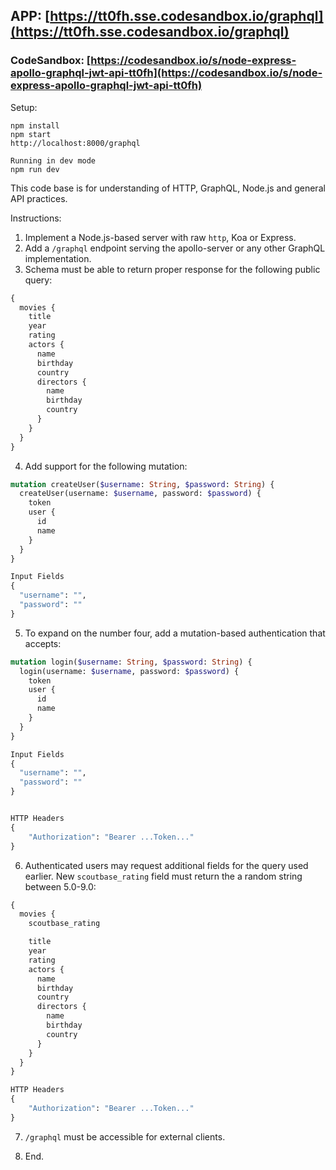 ## APP: [https://tt0fh.sse.codesandbox.io/graphql](https://tt0fh.sse.codesandbox.io/graphql)  

### CodeSandbox: [https://codesandbox.io/s/node-express-apollo-graphql-jwt-api-tt0fh](https://codesandbox.io/s/node-express-apollo-graphql-jwt-api-tt0fh)

Setup:

```$xslt
npm install
npm start
http://localhost:8000/graphql

Running in dev mode
npm run dev
```


This code base is for understanding of HTTP, GraphQL, Node.js and general API practices.

Instructions:

1. Implement a Node.js-based server with raw `http`, Koa or Express.
2. Add a `/graphql` endpoint serving the apollo-server or any other GraphQL implementation.
3. Schema must be able to return proper response for the following public query:

```graphql
{
  movies {
    title
    year
    rating
    actors {
      name
      birthday
      country
      directors {
        name
        birthday
        country
      }
    }
  }
}
```

4. Add support for the following mutation:
```graphql
mutation createUser($username: String, $password: String) {
  createUser(username: $username, password: $password) {
    token
    user {
      id
      name
    }
  }
}

Input Fields
{
  "username": "",
  "password": ""
}

```

5. To expand on the number four, add a mutation-based authentication that accepts:
```graphql
mutation login($username: String, $password: String) {
  login(username: $username, password: $password) {
    token
    user {
      id
      name
    }
  }
}

Input Fields
{
  "username": "",
  "password": ""
}


HTTP Headers
{
    "Authorization": "Bearer ...Token..."
}
```


6. Authenticated users may request additional fields for the query used earlier. New `scoutbase_rating` field must return the a random string between 5.0-9.0:

```graphql
{
  movies {
    scoutbase_rating

    title
    year
    rating
    actors {
      name
      birthday
      country
      directors {
        name
        birthday
        country
      }
    }
  }
}

HTTP Headers
{
    "Authorization": "Bearer ...Token..."
}
```

7. `/graphql` must be accessible for external clients.

8. End.
